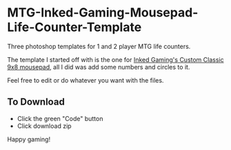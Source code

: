 # MTG-Inked-Gaming-Mousepad-Life-Counter-Template
Three photoshop templates for 1 and 2 player MTG life counters.

The template I started off with is the one for [Inked Gaming's Custom Classic 9x8 mousepad](https://www.inkedgaming.com/products/custom-mousepad), all I did was add some numbers and circles to it.

Feel free to edit or do whatever you want with the files.

## To Download

* Click the green "Code" button
* Click download zip

Happy gaming!
